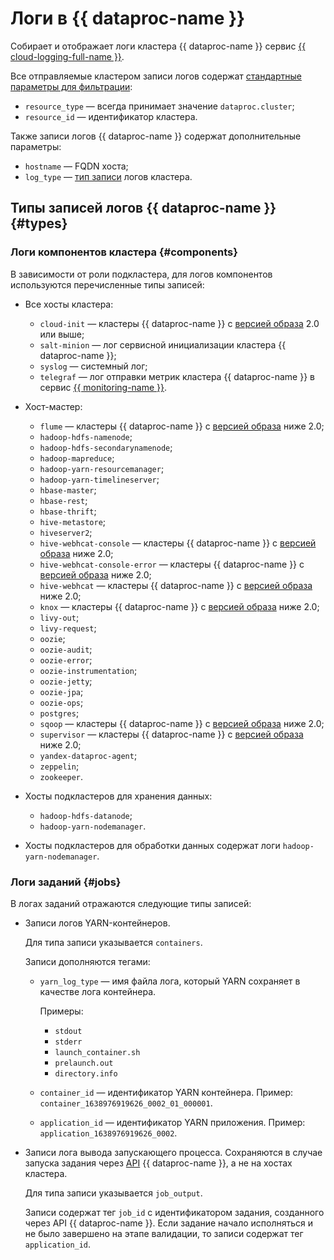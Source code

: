 # Логи в {{ dataproc-name }}

Собирает и отображает логи кластера {{ dataproc-name }} сервис [{{ cloud-logging-full-name }}](../../logging/).

Все отправляемые кластером записи логов содержат [стандартные параметры для фильтрации](../../logging/concepts/filter.md):

* `resource_type` — всегда принимает значение `dataproc.cluster`;
* `resource_id` — идентификатор кластера.

Также записи логов {{ dataproc-name }} содержат дополнительные параметры:

* `hostname` — FQDN хоста;
* `log_type` — [тип записи](#log-types) логов кластера.

## Типы записей логов {{ dataproc-name }} {#types}

### Логи компонентов кластера {#components}

В зависимости от роли подкластера, для логов компонентов используются перечисленные типы записей:

* Все хосты кластера:
   * `cloud-init` — кластеры {{ dataproc-name }} с [версией образа](../concepts/environment.md) 2.0 или выше;
   * `salt-minion` — лог сервисной инициализации кластера {{ dataproc-name }};
   * `syslog` — системный лог;
   * `telegraf` — лог отправки метрик кластера {{ dataproc-name }} в сервис [{{ monitoring-name }}](../../monitoring/).

* Хост-мастер:
   * `flume` — кластеры {{ dataproc-name }} с [версией образа](../concepts/environment.md) ниже 2.0;
   * `hadoop-hdfs-namenode`;
   * `hadoop-hdfs-secondarynamenode`;
   * `hadoop-mapreduce`;
   * `hadoop-yarn-resourcemanager`;
   * `hadoop-yarn-timelineserver`;
   * `hbase-master`;
   * `hbase-rest`;
   * `hbase-thrift`;
   * `hive-metastore`;
   * `hiveserver2`;
   * `hive-webhcat-console` — кластеры {{ dataproc-name }} с [версией образа](../concepts/environment.md) ниже 2.0;
   * `hive-webhcat-console-error` — кластеры {{ dataproc-name }} с [версией образа](../concepts/environment.md) ниже 2.0;
   * `hive-webhcat` — кластеры {{ dataproc-name }} с [версией образа](../concepts/environment.md) ниже 2.0;
   * `knox` — кластеры {{ dataproc-name }} с [версией образа](../concepts/environment.md) ниже 2.0;
   * `livy-out`;
   * `livy-request`;
   * `oozie`;
   * `oozie-audit`;
   * `oozie-error`;
   * `oozie-instrumentation`;
   * `oozie-jetty`;
   * `oozie-jpa`;
   * `oozie-ops`;
   * `postgres`;
   * `sqoop` — кластеры {{ dataproc-name }} с [версией образа](../concepts/environment.md) ниже 2.0;
   * `supervisor` — кластеры {{ dataproc-name }} с [версией образа](../concepts/environment.md) ниже 2.0;
   * `yandex-dataproc-agent`;
   * `zeppelin`;
   * `zookeeper`.

* Хосты подкластеров для хранения данных:
   * `hadoop-hdfs-datanode`;
   * `hadoop-yarn-nodemanager`.

* Хосты подкластеров для обработки данных содержат логи `hadoop-yarn-nodemanager`.

### Логи заданий {#jobs}

В логах заданий отражаются следующие типы записей:

* Записи логов YARN-контейнеров.

  Для типа записи указывается `containers`.

  Записи дополняются тегами:
    * `yarn_log_type` — имя файла лога, который YARN сохраняет в качестве лога контейнера.

       Примеры:
         * `stdout`
         * `stderr`
         * `launch_container.sh`
         * `prelaunch.out`
         * `directory.info`
    * `container_id` — идентификатор YARN контейнера. Пример: `container_1638976919626_0002_01_000001`.
    * `application_id` — идентификатор YARN приложения. Пример: `application_1638976919626_0002`.

* Записи лога вывода запускающего процесса. Сохраняются в случае запуска задания через [API](../../glossary/rest-api.md) {{ dataproc-name }}, а не на хостах кластера.

  Для типа записи указывается `job_output`.

  Записи содержат тег `job_id` с идентификатором задания, созданного через API {{ dataproc-name }}. Если задание начало исполняться и не было завершено на этапе валидации, то записи содержат тег `application_id`.
